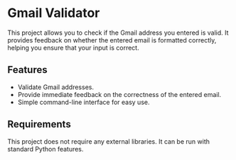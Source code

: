 # Gmail Validator

This project allows you to check if the Gmail address you entered is valid. It provides feedback on whether the entered email is formatted correctly, helping you ensure that your input is correct.

## Features

- Validate Gmail addresses.
- Provide immediate feedback on the correctness of the entered email.
- Simple command-line interface for easy use.

## Requirements

This project does not require any external libraries. It can be run with standard Python features.




